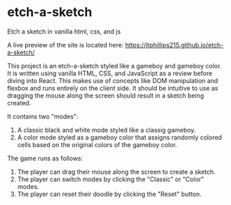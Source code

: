 # etch-a-sketch
Etch a sketch in vanilla html, css, and js

A live preview of the site is located here: https://jtphillips215.github.io/etch-a-sketch/

This project is an etch-a-sketch styled like a gameboy and gameboy color. It is written using vanilla HTML, CSS, and JavaScript as a review before diving into React. This makes use of concepts like DOM manipulation and flexbox and runs entirely on the client side. It should be intuitive to use as dragging the mouse along the screen should result in a sketch being created.

It contains two "modes":
1. A classic black and white mode styled like a classig gameboy.
2. A color mode styled as a gameboy color that assigns randomly colored cells based on the original colors of the gameboy color.

The game runs as follows:
1. The player can drag their mouse along the screen to create a sketch.
2. The player can switch modes by clicking the "Classic" or "Color" modes.
3. The player can reset their doodle by clicking the "Reset" button.
